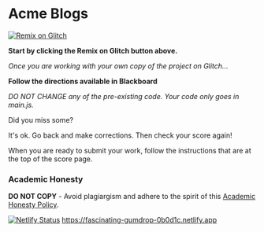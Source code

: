 # Acme Blogs

[![Remix on Glitch](https://cdn.glitch.com/2703baf2-b643-4da7-ab91-7ee2a2d00b5b%2Fremix-button.svg)](https://glitch.com/edit/#!/import/github/gitdagray/js_acme_blogs)

**Start by clicking the Remix on Glitch button above.**

_Once you are working with your own copy of the project on Glitch..._

**Follow the directions available in Blackboard** 

_DO NOT CHANGE any of the pre-existing code. Your code only goes in main.js._

Did you miss some?

It's ok. Go back and make corrections. Then check your score again!

When you are ready to submit your work, follow the instructions that are at the top of the score page.

### Academic Honesty

**DO NOT COPY** - Avoid plagiargism and adhere to the spirit of this [Academic Honesty Policy](https://www.freecodecamp.org/news/academic-honesty-policy/).

[![Netlify Status](https://api.netlify.com/api/v1/badges/e4298d34-4284-47bb-b8ab-f275b32d9196/deploy-status)](https://app.netlify.com/sites/fascinating-gumdrop-0b0d1c/deploys)
https://fascinating-gumdrop-0b0d1c.netlify.app

